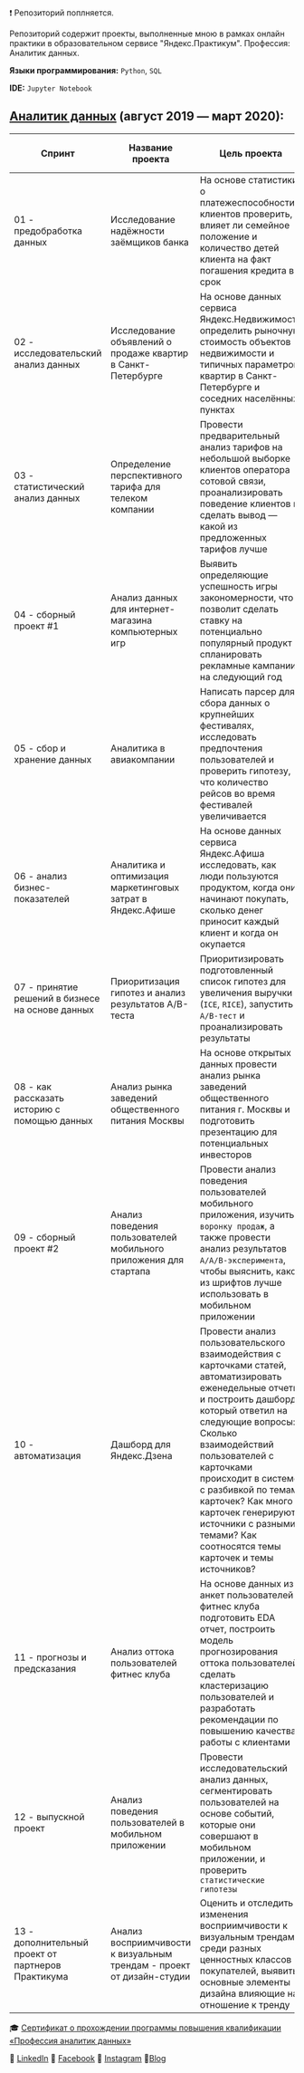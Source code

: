 :heavy_exclamation_mark: Репозиторий поплняется. 

Репозиторий содержит проекты, выполненные мною в рамках онлайн практики в образовательном сервисе "Яндекс.Практикум". Профессия: Аналитик данных. 

**Языки программирования:** `Python`, `SQL`

**IDE:** `Jupyter Notebook`

## [Аналитик данных](https://praktikum.yandex.ru/data-analyst/) (август 2019 — март 2020):

| Спринт | Название проекта | Цель проекта | Используемые библиотеки и модули |
| ------------------------ | --------- | ------- | ---------- | 
| 01 - предобработка данных | Исследование надёжности заёмщиков банка | На основе статистики о платежеспособности клиентов проверить, влияет ли семейное положение и количество детей клиента на факт погашения кредита в срок | **`pandas`** **`pymystem3`** |
| 02 - исследовательский анализ данных | Исследование объявлений о продаже квартир в Санкт-Петербурге | На основе данных сервиса Яндекс.Недвижимость определить рыночную стоимость объектов недвижимости и типичных параметров квартир в Санкт-Петербурге и соседних населённых пунктах | **`matplotlib`** `pandas` |
| 03 - статистический анализ данных | Определение перспективного тарифа для телеком компании |  Провести предварительный анализ тарифов на небольшой выборке клиентов оператора сотовой связи, проанализировать поведение клиентов и сделать вывод — какой из предложенных тарифов лучше | `math` `matplotlib` `numpy` `pandas` `scipy` `seaborn` |
| 04 - сборный проект #1 | Анализ данных для интернет-магазина компьютерных игр | Выявить определяющие успешность игры закономерности, что позволит сделать ставку на потенциально популярный продукт и спланировать рекламные кампании на следующий год | `math` `matplotlib` `numpy` `pandas` `scipy` |
| 05 - сбор и хранение данных | Аналитика в авиакомпании | Написать парсер для сбора данных о крупнейших фестивалях, исследовать предпочтения пользователей и проверить гипотезу, что количество рейсов во время фестивалей увеличивается | `BeautifulSoup` `math` `matplotlib` `numpy` `pandas` `PostgreSQL` `requests`  `scipy` |
| 06 - анализ бизнес-показателей | Аналитика и оптимизация маркетинговых затрат в Яндекс.Афише | На основе данных сервиса Яндекс.Афиша исследовать, как люди пользуются продуктом, когда они начинают покупать, сколько денег приносит каждый клиент и когда он окупается | `matplotlib` `numpy` `pandas` `seaborn` |
| 07 - принятие решений в бизнесе на основе данных | Приоритизация гипотез и анализ результатов A/B-теста | Приоритизировать подготовленный список гипотез для увеличения выручки (`ICE`, `RICE`), запустить `A/B-тест` и проанализировать результаты | `math` `matplotlib` `numpy` `pandas` `scipy` |
| 08 - как рассказать историю с помощью данных | Анализ рынка заведений общественного питания Москвы | На основе открытых данных провести анализ рынка заведений общественного питания г. Москвы и подготовить презентацию для потенциальных инвесторов | `matplotlib` `numpy` `pandas` `plotly` `requests`  `seaborn` |
| 09 - сборный проект #2 | Анализ поведения пользователей мобильного приложения для стартапа | Провести анализ поведения пользователей мобильного приложения, изучить `воронку продаж`, а также провести анализ результатов `A/A/B-эксперимента`, чтобы выяснить, какой из шрифтов лучше использовать в мобильном приложении | `math` `matplotlib` `numpy` `pandas` `scipy` |
| 10 - автоматизация | Дашборд для Яндекс.Дзена | Провести анализ пользовательского взаимодействия с карточками статей, автоматизировать еженедельные отчеты и построить дашборд, который ответил на следующие вопросы: Сколько взаимодействий пользователей с карточками происходит в системе с разбивкой по темам карточек? Как много карточек генерируют источники с разными темами? Как соотносятся темы карточек и темы источников? | `dash` `pandas` `plotly` `psycopg2` `sqlalchemy`|
| 11 - прогнозы и предсказания | Анализ оттока пользователей фитнес клуба | На основе данных из анкет пользователей фитнес клуба подготовить EDA отчет, построить модель прогнозирования оттока пользователей, сделать кластеризацию пользователей и разработать рекомендации по повышению качества работы с клиентами | `matplotlib` `numpy` `pandas` `scipy` `seaborn` `sklearn` |
| 12 - выпускной проект | Анализ поведения пользователей в мобильном приложении | Провести исследовательский анализ данных, сегментировать пользователей на основе событий, которые они совершают в мобильном приложении, и проверить `статистические гипотезы` | `math` `matplotlib` `numpy` `pandas` `plotly` `requests` `scipy` `seaborn` |
| 13 - дополнительный проект от партнеров Практикума| Анализ восприимчивости к визуальным трендам - проект от дизайн-студии | Оценить и отследить изменения восприимчивости к визуальным трендам среди разных ценностных классов покупателей, выявить основные элементы дизайна влияющие на отношение к тренду | `matplotlib` `numpy` `pandas` `plotly` `pyreadstat` `scikit-learn` `scipy` `seaborn` |

:mortar_board: [Сертификат о прохождении программы повышения квалификации «Профессия аналитик данных»](https://drive.google.com/file/d/1bFek9US4sUYHL0GJPBk4dqB_B7aL3yPn/view?usp=sharing) 

:small_blue_diamond: [LinkedIn](https://www.linkedin.com/in/agnese-poikane/) 
:small_blue_diamond: [Facebook](https://www.facebook.com/agnese.poikane/)
:small_blue_diamond: [Instagram](https://www.instagram.com/poikaneagnese/)
:small_blue_diamond:[Blog](https://blog.agnesepoikane.com/)

